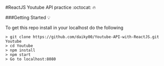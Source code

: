 #ReactJS Youtube API practice :octocat: :fire:

###Getting Started :bulb:

To get this repo install in your localhost do the following
```
> git clone https://github.com/daiky00/Youtube-API-with-ReactJS.git Youtube
> cd Youtube
> npm install
> npm start
> Go to localhost:8080
```
